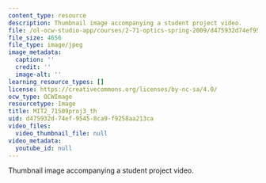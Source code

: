 ```yaml
---
content_type: resource
description: Thumbnail image accompanying a student project video.
file: /ol-ocw-studio-app/courses/2-71-optics-spring-2009/d475932d74ef95458ca9f9258aa213ca_MIT2_71S09proj3_th.jpg
file_size: 4656
file_type: image/jpeg
image_metadata:
  caption: ''
  credit: ''
  image-alt: ''
learning_resource_types: []
license: https://creativecommons.org/licenses/by-nc-sa/4.0/
ocw_type: OCWImage
resourcetype: Image
title: MIT2_71S09proj3_th
uid: d475932d-74ef-9545-8ca9-f9258aa213ca
video_files:
  video_thumbnail_file: null
video_metadata:
  youtube_id: null
---
```

Thumbnail image accompanying a student project video.